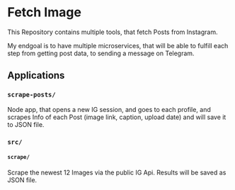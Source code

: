 # Fetch Image

This Repository contains multiple tools, that fetch Posts from Instagram.

My endgoal is to have multiple microservices, that will be able to fulfill each step from getting post data, to sending a message on Telegram.

## Applications

### `scrape-posts/`

Node app, that opens a new IG session, and goes to each profile, and scrapes Info of each Post (image link, caption, upload date) and will save it to JSON file.

### `src/`

#### `scrape/`

Scrape the newest 12 Images via the public IG Api. Results will be saved as JSON file.
